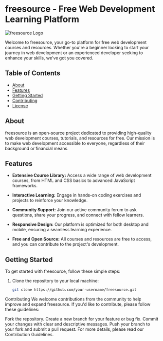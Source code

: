 # freesource - Free Web Development Learning Platform

![freesource Logo]()

Welcome to freesource, your go-to platform for free web development courses and resources. Whether you're a beginner looking to start your journey in web development or an experienced developer seeking to enhance your skills, we've got you covered.

## Table of Contents

- [About](#about)
- [Features](#features)
- [Getting Started](#getting-started)
- [Contributing](#contributing)
- [License](#license)

## About

freesource is an open-source project dedicated to providing high-quality web development courses, tutorials, and resources for free. Our mission is to make web development accessible to everyone, regardless of their background or financial means.

## Features

- **Extensive Course Library:** Access a wide range of web development courses, from HTML and CSS basics to advanced JavaScript frameworks.

- **Interactive Learning:** Engage in hands-on coding exercises and projects to reinforce your knowledge.

- **Community Support:** Join our active community forum to ask questions, share your progress, and connect with fellow learners.

- **Responsive Design:** Our platform is optimized for both desktop and mobile, ensuring a seamless learning experience.

- **Free and Open Source:** All courses and resources are free to access, and you can contribute to the project's development.

## Getting Started

To get started with freesource, follow these simple steps:

1. Clone the repository to your local machine:
   ```bash
   git clone https://github.com/your-username/freesource.git

Contributing
We welcome contributions from the community to help improve and expand freesource. If you'd like to contribute, please follow these guidelines:

Fork the repository.
Create a new branch for your feature or bug fix.
Commit your changes with clear and descriptive messages.
Push your branch to your fork and submit a pull request.
For more details, please read our Contribution Guidelines.
